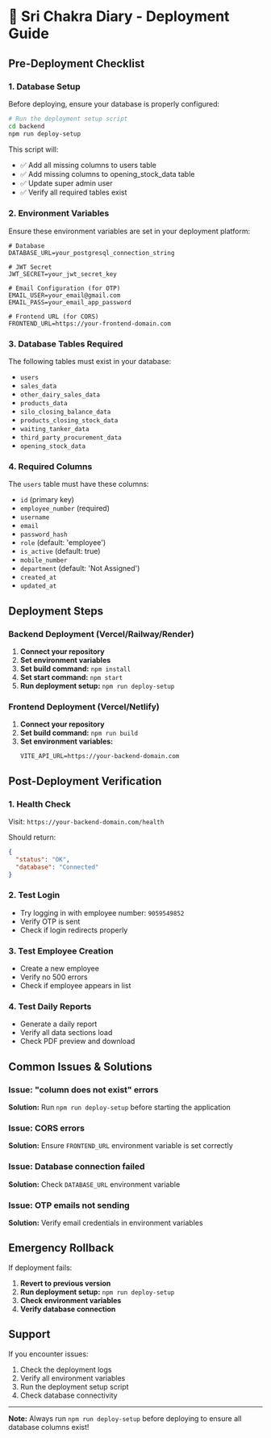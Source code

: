 # 🚀 Sri Chakra Diary - Deployment Guide

## Pre-Deployment Checklist

### 1. Database Setup
Before deploying, ensure your database is properly configured:

```bash
# Run the deployment setup script
cd backend
npm run deploy-setup
```

This script will:
- ✅ Add all missing columns to users table
- ✅ Add missing columns to opening_stock_data table
- ✅ Update super admin user
- ✅ Verify all required tables exist

### 2. Environment Variables
Ensure these environment variables are set in your deployment platform:

```env
# Database
DATABASE_URL=your_postgresql_connection_string

# JWT Secret
JWT_SECRET=your_jwt_secret_key

# Email Configuration (for OTP)
EMAIL_USER=your_email@gmail.com
EMAIL_PASS=your_email_app_password

# Frontend URL (for CORS)
FRONTEND_URL=https://your-frontend-domain.com
```

### 3. Database Tables Required
The following tables must exist in your database:
- `users`
- `sales_data`
- `other_dairy_sales_data`
- `products_data`
- `silo_closing_balance_data`
- `products_closing_stock_data`
- `waiting_tanker_data`
- `third_party_procurement_data`
- `opening_stock_data`

### 4. Required Columns
The `users` table must have these columns:
- `id` (primary key)
- `employee_number` (required)
- `username`
- `email`
- `password_hash`
- `role` (default: 'employee')
- `is_active` (default: true)
- `mobile_number`
- `department` (default: 'Not Assigned')
- `created_at`
- `updated_at`

## Deployment Steps

### Backend Deployment (Vercel/Railway/Render)

1. **Connect your repository**
2. **Set environment variables**
3. **Set build command:** `npm install`
4. **Set start command:** `npm start`
5. **Run deployment setup:** `npm run deploy-setup`

### Frontend Deployment (Vercel/Netlify)

1. **Connect your repository**
2. **Set build command:** `npm run build`
3. **Set environment variables:**
   ```env
   VITE_API_URL=https://your-backend-domain.com
   ```

## Post-Deployment Verification

### 1. Health Check
Visit: `https://your-backend-domain.com/health`

Should return:
```json
{
  "status": "OK",
  "database": "Connected"
}
```

### 2. Test Login
- Try logging in with employee number: `9059549852`
- Verify OTP is sent
- Check if login redirects properly

### 3. Test Employee Creation
- Create a new employee
- Verify no 500 errors
- Check if employee appears in list

### 4. Test Daily Reports
- Generate a daily report
- Verify all data sections load
- Check PDF preview and download

## Common Issues & Solutions

### Issue: "column does not exist" errors
**Solution:** Run `npm run deploy-setup` before starting the application

### Issue: CORS errors
**Solution:** Ensure `FRONTEND_URL` environment variable is set correctly

### Issue: Database connection failed
**Solution:** Check `DATABASE_URL` environment variable

### Issue: OTP emails not sending
**Solution:** Verify email credentials in environment variables

## Emergency Rollback

If deployment fails:

1. **Revert to previous version**
2. **Run deployment setup:** `npm run deploy-setup`
3. **Check environment variables**
4. **Verify database connection**

## Support

If you encounter issues:
1. Check the deployment logs
2. Verify all environment variables
3. Run the deployment setup script
4. Check database connectivity

---

**Note:** Always run `npm run deploy-setup` before deploying to ensure all database columns exist!
